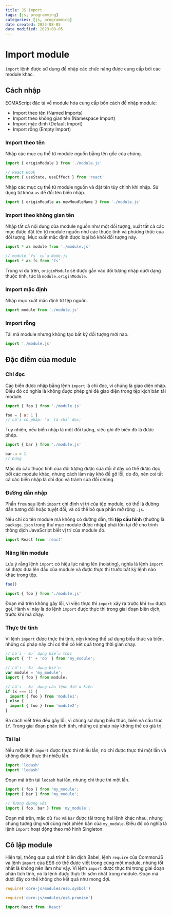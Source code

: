 ```yaml
---
title: JS Import
tags: [js, programming]
categories: [js, programming]
date created: 2023-08-05
date modified: 2023-08-05
---
```


# Import module

`import` lệnh được sử dụng để nhập các chức năng được cung cấp bởi các module khác.

## Cách nhập

ECMAScript đặc tả về module hóa cung cấp bốn cách để nhập module:

* Import theo tên (Named Imports)
* Import theo không gian tên (Namespace Import)
* Import mặc định (Default Import)
* Import rỗng (Empty Import)

### Import theo tên

Nhập các mục cụ thể từ module nguồn bằng tên gốc của chúng.

```js
import { originModule } from './module.js'

// React Hook
import { useState, useEffect } from 'react'
```

Nhập các mục cụ thể từ module nguồn và đặt tên tùy chỉnh khi nhập. Sử dụng từ khóa `as` để đổi tên biến nhập.

```js
import { originMoudle as newMoudleName } from './module.js'
```

### Import theo không gian tên

Nhập tất cả nội dung của module nguồn như một đối tượng, xuất tất cả các mục được đặt tên từ module nguồn như các thuộc tính và phương thức của đối tượng. Mục xuất mặc định được loại bỏ khỏi đối tượng này.

```js
import * as module from './module.js'

// module `fs` của Node.js
import * as fs from 'fs'
```

Trong ví dụ trên, `originModule` sẽ được gắn vào đối tượng nhập dưới dạng thuộc tính, tức là `module.originModule`.

### Import mặc định

Nhập mục xuất mặc định từ tệp nguồn.

```js
import module from './module.js'
```

### Import rỗng

Tải mã module nhưng không tạo bất kỳ đối tượng mới nào.

```js
import './module.js'
```

## Đặc điểm của module

### Chỉ đọc

Các biến được nhập bằng lệnh `import` là chỉ đọc, vì chúng là giao diện nhập. Điều đó có nghĩa là không được phép ghi đè giao diện trong tệp kịch bản tải module.

```js
import { foo } from './module.js'

foo = { a: 1 }
// Lỗi cú pháp: 'a' là chỉ đọc;
```

Tuy nhiên, nếu biến nhập là một đối tượng, việc ghi đè biến đó là được phép.

```js
import { bar } from './module.js'

bar.a = 1
// Đúng
```

Mặc dù các thuộc tính của đối tượng được sửa đổi ở đây có thể được đọc bởi các module khác, nhưng cách làm này khó để gỡ lỗi, do đó, nên coi tất cả các biến nhập là chỉ đọc và tránh sửa đổi chúng.

### Đường dẫn nhập

Phần `from` sau lệnh `import` chỉ định vị trí của tệp module, có thể là đường dẫn tương đối hoặc tuyệt đối, và có thể bỏ qua phần mở rộng `.js`.

Nếu chỉ có tên module mà không có đường dẫn, thì **tệp cấu hình** (thường là `package.json` trong thư mục module được nhập) phải tồn tại để cho trình thông dịch JavaScript biết vị trí của module đó.

```js
import React from 'react'
```

### Nâng lên module

Lưu ý rằng lệnh `import` có hiệu lực nâng lên (hoisting), nghĩa là lệnh `import` sẽ được đưa lên đầu của module và được thực thi trước bất kỳ lệnh nào khác trong tệp.

```js
foo()

import { foo } from './module.js'
```

Đoạn mã trên không gây lỗi, vì việc thực thi `import` xảy ra trước khi `foo` được gọi. Hành vi này là do lệnh `import` được thực thi trong giai đoạn biên dịch, trước khi mã chạy.

### Thực thi tĩnh

Vì lệnh `import` được thực thi tĩnh, nên không thể sử dụng biểu thức và biến, những cú pháp này chỉ có thể có kết quả trong thời gian chạy.

```js
// Lỗi - Sử dụng biểu thức
import { 'f' + 'oo' } from 'my_module';

// Lỗi - Sử dụng biến
var module = 'my_module';
import { foo } from module;

// Lỗi - Sử dụng câu lệnh điều kiện
if (x === 1) {
  import { foo } from 'module1';
} else {
  import { foo } from 'module2';
}
```

Ba cách viết trên đều gây lỗi, vì chúng sử dụng biểu thức, biến và cấu trúc `if`. Trong giai đoạn phân tích tĩnh, những cú pháp này không thể có giá trị.

### Tải lại

Nếu một lệnh `import` được thực thi nhiều lần, nó chỉ được thực thi một lần và không được thực thi nhiều lần.

```js
import 'lodash'
import 'lodash'
```

Đoạn mã trên tải `lodash` hai lần, nhưng chỉ thực thi một lần.

```js
import { foo } from 'my_module';
import { bar } from 'my_module';

// Tương đương với
import { foo, bar } from 'my_module';
```

Đoạn mã trên, mặc dù `foo` và `bar` được tải trong hai lệnh khác nhau, nhưng chúng tương ứng với cùng một phiên bản của `my_module`. Điều đó có nghĩa là lệnh `import` hoạt động theo mô hình Singleton.

## Cô lập module

Hiện tại, thông qua quá trình biên dịch Babel, lệnh `require` của CommonJS và lệnh `import` của ES6 có thể được viết trong cùng một module, nhưng tốt nhất là không nên làm như vậy. Vì lệnh `import` được thực thi trong giai đoạn phân tích tĩnh, nó là lệnh được thực thi sớm nhất trong module. Đoạn mã dưới đây có thể không cho kết quả như mong đợi.

```js
require('core-js/modules/es6.symbol')

require('core-js/modules/es6.promise')

import React from 'React'
```
